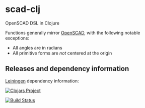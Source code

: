 scad-clj
========

OpenSCAD DSL in Clojure

Functions generally mirror [OpenSCAD](http://en.wikibooks.org/wiki/OpenSCAD_User_Manual/The_OpenSCAD_Language), with the following notable exceptions:
* All angles are in radians
* All primitive forms are *not* centered at the origin

Releases and dependency information
----

[Leiningen](http://github.com/technomancy/leiningen/) dependency information:

[![Clojars Project](http://clojars.org/scad-clj/latest-version.svg)](http://clojars.org/scad-clj)

[![Build Status](https://travis-ci.org/farrellm/scad-clj.svg?branch=master)](https://travis-ci.org/farrellm/scad-clj)
